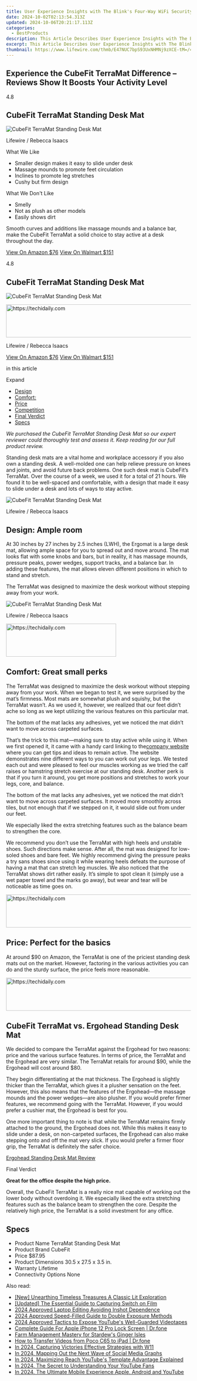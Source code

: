 ```yaml
---
title: User Experience Insights with The Blink's Four-Way WiFi Security Floodlight Camera
date: 2024-10-02T02:13:54.313Z
updated: 2024-10-06T20:21:17.113Z
categories:
  - BestProducts
description: This Article Describes User Experience Insights with The Blink's Four-Way WiFi Security Floodlight Camera
excerpt: This Article Describes User Experience Insights with The Blink's Four-Way WiFi Security Floodlight Camera
thumbnail: https://www.lifewire.com/thmb/E47NUC7bpS93UxNHMNj9zXCE-tM=/400x300/filters:no_upscale():max_bytes(150000):strip_icc():format(webp)/BlinkOutdoor4Lede2-b62af7e461fa4bf3adf5ae1a379efd27.png
---
```


## Experience the CubeFit TerraMat Difference – Reviews Show It Boosts Your Activity Level

4.8

## CubeFit TerraMat Standing Desk Mat

![CubeFit TerraMat Standing Desk Mat](https://www.lifewire.com/thmb/o0Z8EbUF6UT2FOn9dchQPduiVwo=/1000x1000/filters:no_upscale():max_bytes(150000):strip_icc():format(webp)/_hero_SQ_Cubefit-Terramat-1-20ac600dd86d48c7a53a3ec4e3a1b127.jpg)

Lifewire / Rebecca Isaacs

 What We Like

* Smaller design makes it easy to slide under desk
* Massage mounds to promote feet circulation
* Inclines to promote leg stretches
* Cushy but firm design

 What We Don't Like

* Smelly
* Not as plush as other models
* Easily shows dirt

 Smooth curves and additions like massage mounds and a balance bar, make the CubeFit TerraMat a solid choice to stay active at a desk throughout the day.

[View On Amazon $76](https://www.amazon.com/gp/product/B01N0DGA00/?tag=lifewire-onsite-prod-20&ascsubtag=4775307%7Cn9d6ee1656ff34dd7815061d7f1407cec10%7CB01N0DGA00) [View On Walmart $151](https://www.walmart.com/ip/CubeFit-Standing-Desk/913470644?wmlspartner=wlpa&selectedSellerId=101003242)

4.8

## CubeFit TerraMat Standing Desk Mat

![CubeFit TerraMat Standing Desk Mat](https://www.lifewire.com/thmb/9CVAFnK8V-ehyXb2suCiPISl_Fw=/450x450/filters:no_upscale():max_bytes(150000):strip_icc():format(webp)/_hero_SQ_Cubefit-Terramat-1-20ac600dd86d48c7a53a3ec4e3a1b127.jpg)

<!-- affiliate ads begin -->
<a href="https://aligracehair.sjv.io/c/5597632/1938721/19272" target="_top" id="1938721">
  <img src="//a.impactradius-go.com/display-ad/19272-1938721" border="0" alt="https://techidaily.com" width="728" height="90"/>
</a>
<img height="0" width="0" src="https://aligracehair.sjv.io/i/5597632/1938721/19272" style="position:absolute;visibility:hidden;" border="0" />
<!-- affiliate ads end -->

Lifewire / Rebecca Isaacs

[View On Amazon $76](https://www.amazon.com/gp/product/B01N0DGA00/?tag=lifewire-onsite-prod-20&ascsubtag=4775307%7Cn9d6ee1656ff34dd7815061d7f1407cec10%7CB01N0DGA00) [View On Walmart $151](https://www.walmart.com/ip/CubeFit-Standing-Desk/913470644?wmlspartner=wlpa&selectedSellerId=101003242)

 in this article

 Expand

* [Design](https://www.lifewire.com/#toc-design-ample-room)
* [Comfort:](https://www.lifewire.com/#toc-comfort-great-small-perks)
* [Price](https://www.lifewire.com/#toc-price-perfect-for-the-basics)
* [Competition](https://www.lifewire.com/#toc-cubefit-terramat-vs-ergohead-standing-desk-mat)
* [Final Verdict](https://www.lifewire.com/#toc-final-verdict)
* [Specs](https://www.lifewire.com/#toc-full-spec)

 _We purchased the CubeFit TerraMat Standing Desk Mat so our expert reviewer could thoroughly test and assess it. Keep reading for our full product review._

 Standing desk mats are a vital home and workplace accessory if you also own a standing desk. A well-molded one can help relieve pressure on knees and joints, and avoid future back problems. One such desk mat is CubeFit’s TerraMat. Over the course of a week, we used it for a total of 21 hours. We found it to be well-spaced and comfortable, with a design that made it easy to slide under a desk and lots of ways to stay active.

![CubeFit TerraMat Standing Desk Mat](https://www.lifewire.com/thmb/-lWKKX-37QxEqesUB_hq23oF-Nc=/1500x0/filters:no_upscale():max_bytes(150000):strip_icc():format(webp)/Cubefit-Terramat-2-fb291af5328e4b9f8198bda860bb4126.jpg)

 Lifewire / Rebecca Isaacs

## **Design: Ample room**

 At 30 inches by 27 inches by 2.5 inches (LWH), the Ergomat is a large desk mat, allowing ample space for you to spread out and move around. The mat looks flat with some knobs and bars, but in reality, it has massage mounds, pressure peaks, power wedges, support tracks, and a balance bar. In adding these features, the mat allows eleven different positions in which to stand and stretch.

 The TerraMat was designed to maximize the desk workout without stepping away from your work.

![CubeFit TerraMat Standing Desk Mat](https://www.lifewire.com/thmb/bYv2ZieoCmljIagyQ74L0uCskZk=/1500x0/filters:no_upscale():max_bytes(150000):strip_icc():format(webp)/Cubefit-Terramat-3-26ac3668958d4c0e926e3d3e643b6486.jpg)

 Lifewire / Rebecca Isaacs

<!-- affiliate ads begin -->
<a href="https://aligracehair.sjv.io/c/5597632/2006914/19272" target="_top" id="2006914">
  <img src="//a.impactradius-go.com/display-ad/19272-2006914" border="0" alt="https://techidaily.com" width="300" height="90"/>
</a>
<img height="0" width="0" src="https://aligracehair.sjv.io/i/5597632/2006914/19272" style="position:absolute;visibility:hidden;" border="0" />
<!-- affiliate ads end -->

## **Comfort: Great small perks**

 The TerraMat was designed to maximize the desk workout without stepping away from your work. When we began to test it, we were surprised by the mat’s firmness. Most mats are somewhat plush and squishy, but the TerraMat wasn’t. As we used it, however, we realized that our feet didn’t ache so long as we kept utilizing the various features on this particular mat.

 The bottom of the mat lacks any adhesives, yet we noticed the mat didn’t want to move across carpeted surfaces.

 That’s the trick to this mat—making sure to stay active while using it. When we first opened it, it came with a handy card linking to the[company website](https://getcubefit.com/) where you can get tips and ideas to remain active. The website demonstrates nine different ways to you can work out your legs. We tested each out and were pleased to feel our muscles working as we tried the calf raises or hamstring stretch exercise at our standing desk. Another perk is that if you turn it around, you get more positions and stretches to work your legs, core, and balance.

 The bottom of the mat lacks any adhesives, yet we noticed the mat didn’t want to move across carpeted surfaces. It moved more smoothly across tiles, but not enough that if we stepped on it, it would slide out from under our feet.

 We especially liked the extra stretching features such as the balance beam to strengthen the core.

 We recommend you don’t use the TerraMat with high heels and unstable shoes. Such directions make sense. After all, the mat was designed for low-soled shoes and bare feet. We highly recommend giving the pressure peaks a try sans shoes since using it while wearing heels defeats the purpose of having a mat that can stretch leg muscles. We also noticed that the TerraMat shows dirt rather easily. It’s simple to spot clean it (simply use a wet paper towel and the marks go away), but wear and tear will be noticeable as time goes on.

<!-- affiliate ads begin -->
<a href="https://appsumo.8odi.net/c/5597632/2049391/7443" target="_top" id="2049391">
  <img src="//a.impactradius-go.com/display-ad/7443-2049391" border="0" alt="https://techidaily.com" width="728" height="90"/>
</a>
<img height="0" width="0" src="https://appsumo.8odi.net/i/5597632/2049391/7443" style="position:absolute;visibility:hidden;" border="0" />
<!-- affiliate ads end -->

## **Price: Perfect for the basics**

 At around $90 on Amazon, the TerraMat is one of the priciest standing desk mats out on the market. However, factoring in the various activities you can do and the sturdy surface, the price feels more reasonable.

<!-- affiliate ads begin -->
<a href="https://ephamedtechinc.pxf.io/c/5597632/2145009/26400" target="_top" id="2145009">
  <img src="//a.impactradius-go.com/display-ad/26400-2145009" border="0" alt="https://techidaily.com" width="728" height="90"/>
</a>
<img height="0" width="0" src="https://ephamedtechinc.pxf.io/i/5597632/2145009/26400" style="position:absolute;visibility:hidden;" border="0" />
<!-- affiliate ads end -->

## **CubeFit TerraMat vs. Ergohead Standing Desk Mat**

 We decided to compare the TerraMat against the Ergohead for two reasons: price and the various surface features. In terms of price, the TerraMat and the Ergohead are very similar. The TerraMat retails for around $90, while the Ergohead will cost around $80\.

 They begin differentiating at the mat thickness. The Ergohead is slightly thicker than the TerraMat, which gives it a plusher sensation on the feet. However, this also means that the features of the Ergohead—the massage mounds and the power wedges—are also plusher. If you would prefer firmer features, we recommend going with the TerraMat. However, if you would prefer a cushier mat, the Ergohead is best for you.

 One more important thing to note is that while the TerraMat remains firmly attached to the ground, the Ergohead does not. While this makes it easy to slide under a desk, on non-carpeted surfaces, the Ergohead can also make stepping onto and off the mat very slick. If you would prefer a firmer floor grip, the TerraMat is definitely the safer choice.

[Ergohead Standing Desk Mat Review](https://www.lifewire.com/ergohead-standing-desk-mat-review-4775317)

 Final Verdict

 **Great for the office despite the high price.**

 Overall, the CubeFit TerraMat is a really nice mat capable of working out the lower body without overdoing it. We especially liked the extra stretching features such as the balance beam to strengthen the core. Despite the relatively high price, the TerraMat is a solid investment for any office.

## Specs

* Product Name  TerraMat Standing Desk Mat
* Product Brand  CubeFit
* Price  $87.95
* Product Dimensions  30.5 x 27.5 x 3.5 in.
* Warranty  Lifetime
* Connectivity Options  None

<ins class="adsbygoogle"
     style="display:block"
     data-ad-format="autorelaxed"
     data-ad-client="ca-pub-7571918770474297"
     data-ad-slot="1223367746"></ins>

<ins class="adsbygoogle"
     style="display:block"
     data-ad-client="ca-pub-7571918770474297"
     data-ad-slot="8358498916"
     data-ad-format="auto"
     data-full-width-responsive="true"></ins>

<span class="atpl-alsoreadstyle">Also read:</span>
<div><ul>
<li><a href="https://instagram-videos.techidaily.com/new-unearthing-timeless-treasures-a-classic-lit-exploration/"><u>[New] Unearthing Timeless Treasures A Classic Lit Exploration</u></a></li>
<li><a href="https://screen-activity-recording.techidaily.com/updated-the-essential-guide-to-capturing-switch-on-film/"><u>[Updated] The Essential Guide to Capturing Switch on Film</u></a></li>
<li><a href="https://extra-approaches.techidaily.com/2024-approved-laptop-editing-avoiding-inshot-dependence/"><u>2024 Approved Laptop Editing Avoiding Inshot Dependence</u></a></li>
<li><a href="https://youtube-stream.techidaily.com/2024-approved-speed-filled-guide-to-double-exposure-methods/"><u>2024 Approved Speed-Filled Guide to Double Exposure Methods</u></a></li>
<li><a href="https://youtube-stream.techidaily.com/2024-approved-tactics-to-expose-youtubes-well-guarded-videotapes/"><u>2024 Approved Tactics to Expose YouTube's Well-Guarded Videotapes</u></a></li>
<li><a href="https://iphone-unlock.techidaily.com/complete-guide-for-apple-iphone-12-pro-lock-screen-drfone-by-drfone-ios/"><u>Complete Guide For Apple iPhone 12 Pro Lock Screen | Dr.fone</u></a></li>
<li><a href="https://video-capture.techidaily.com/farm-management-mastery-for-stardews-ginger-isles/"><u>Farm Management Mastery for Stardew's Ginger Isles</u></a></li>
<li><a href="https://android-transfer.techidaily.com/how-to-transfer-videos-from-poco-c65-to-ipad-drfone-by-drfone-transfer-from-android-transfer-from-android/"><u>How to Transfer Videos from Poco C65 to iPad | Dr.fone</u></a></li>
<li><a href="https://screen-recording.techidaily.com/in-2024-capturing-victories-effective-strategies-with-w11/"><u>In 2024, Capturing Victories Effective Strategies with W11</u></a></li>
<li><a href="https://youtube-stream.techidaily.com/in-2024-mapping-out-the-next-wave-of-social-media-graphs/"><u>In 2024, Mapping Out the Next Wave of Social Media Graphs</u></a></li>
<li><a href="https://youtube-stream.techidaily.com/in-2024-maximizing-reach-youtubes-template-advantage-explained/"><u>In 2024, Maximizing Reach YouTube's Template Advantage Explained</u></a></li>
<li><a href="https://youtube-stream.techidaily.com/in-2024-the-secret-to-understanding-your-youtube-fans/"><u>In 2024, The Secret to Understanding Your YouTube Fans</u></a></li>
<li><a href="https://youtube-stream.techidaily.com/in-2024-the-ultimate-mobile-experience-apple-android-and-youtube/"><u>In 2024, The Ultimate Mobile Experience Apple, Android and YouTube</u></a></li>
</ul></div>

